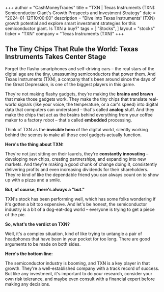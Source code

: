+++
author = "CashMoneyTrades"
title = "TXN |  Texas Instruments (TXN): Semiconductor Giant's Growth Prospects and Investment Strategy"
date = "2024-01-12T10:00:00"
description = "Dive into Texas Instruments' (TXN) growth potential and explore smart investment strategies for this semiconductor giant. Is TXN a buy?"
tags = [
"Stocks",
]
layout = "stocks"
ticker = "TXN"
company = "Texas Instruments (TXN)"
+++
        


## The Tiny Chips That Rule the World: Texas Instruments Takes Center Stage

Forget the flashy smartphones and self-driving cars – the real stars of the digital age are the tiny, unassuming semiconductors that power them. And Texas Instruments (TXN), a company that's been around since the days of the Great Depression, is one of the biggest players in this game.  

They're not making flashy gadgets, they're making the **brains and brawn** that make those gadgets work.  They make the tiny chips that translate real-world signals (like your voice, the temperature, or a car's speed) into digital data that computers can understand – that's called **analog** stuff. And they make the chips that act as the brains behind everything from your coffee maker to a factory robot – that's called **embedded** processing.

Think of TXN as the **invisible hero** of the digital world, silently working behind the scenes to make all those cool gadgets actually function. 

**Here's the thing about TXN:**

They're not just sitting on their laurels, they're **constantly innovating** –  developing new chips, creating partnerships, and expanding into new markets.  And they're making a good chunk of change doing it, consistently delivering profits and even increasing dividends for their shareholders.  They're kind of like the dependable friend you can always count on to show up with a pizza and a smile. 

**But, of course, there's always a "but."**

TXN's stock has been performing well, which has some folks wondering if it's gotten a bit too expensive.  And let's be honest, the semiconductor industry is a bit of a dog-eat-dog world – everyone is trying to get a piece of the pie.  

**So, what's the verdict on TXN?**

Well, it's a complex situation, kind of like trying to untangle a pair of headphones that have been in your pocket for too long. There are good arguments to be made on both sides.  

**Here's the bottom line:** 

The semiconductor industry is booming, and TXN is a key player in that growth. They're a well-established company with a track record of success.  But like any investment, it's important to do your research, consider your own risk tolerance, and maybe even consult with a financial expert before making any decisions. 

        